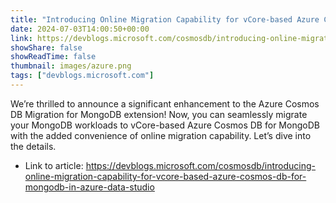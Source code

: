 ```yaml
---
title: "Introducing Online Migration Capability for vCore-based Azure Cosmos DB for MongoDB  in Azure Data Studio"
date: 2024-07-03T14:00:50+00:00
link: https://devblogs.microsoft.com/cosmosdb/introducing-online-migration-capability-for-vcore-based-azure-cosmos-db-for-mongodb-in-azure-data-studio
showShare: false
showReadTime: false
thumbnail: images/azure.png
tags: ["devblogs.microsoft.com"]
---
```

We’re thrilled to announce a significant enhancement to the Azure Cosmos DB Migration for MongoDB extension! Now, you can seamlessly migrate your MongoDB workloads to vCore-based Azure Cosmos DB for MongoDB with the added convenience of online migration capability. Let’s dive into the details.

- Link to article: https://devblogs.microsoft.com/cosmosdb/introducing-online-migration-capability-for-vcore-based-azure-cosmos-db-for-mongodb-in-azure-data-studio